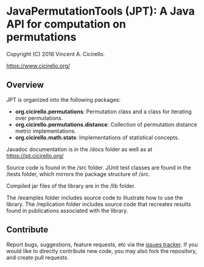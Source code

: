 # JavaPermutationTools (JPT): A Java API for computation on permutations 

Copyright (C) 2018 Vincent A. Cicirello.

https://www.cicirello.org/

## Overview

JPT is organized into the following packages:
* __org.cicirello.permutations__: Permutation class and a class for iterating over permutations.
* __org.cicirello.permutations.distance__: Collection of permutation distance metric implementations.
* __org.cicirello.math.stats__: Implementations of statistical concepts.

Javadoc documentation is in the /docs folder as well as at https://jpt.cicirello.org/

Source code is found in the /src folder.  JUnit test classes are found in the /tests folder, which
mirrors the package structure of /src.

Compiled jar files of the library are in the /lib folder.

The /examples folder includes source code to illustrate how to use the library.  The /replication
folder includes source code that recreates results found in publications associated with the library.

## Contribute

Report bugs, suggestions, feature requests, etc via the [issues tracker](https://github.com/cicirello/JavaPermutationTools/issues).  If you would like to directly contribute new code, you may also fork the repository, and create pull requests.
